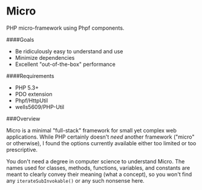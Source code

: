 Micro
=====

PHP micro-framework using Phpf components. 

####Goals

 * Be ridiculously easy to understand and use
 * Minimize dependencies
 * Excellent "out-of-the-box" performance

####Requirements

 * PHP 5.3+
 * PDO extension
 * Phpf/HttpUtil
 * wells5609/PHP-Util

###Overview

Micro is a minimal "full-stack" framework for small yet complex web applications. While PHP certainly doesn't _need_ another framework ("micro" or otherwise), I found the options currently available either too limited or too prescriptive.

You don't need a degree in computer science to understand Micro. The names used for classes, methods, functions, variables, and constants are meant to clearly convey their meaning (what a concept), so you won't find any `iterateSubInvokable()` or any such nonsense here. 
